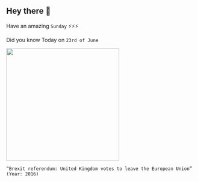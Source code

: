 ## Hey there 👋
Have an amazing `Sunday` ⚡⚡⚡

Did you know Today on `23rd of June`
 
 [<img src="https://i.kym-cdn.com/photos/images/facebook/001/139/584/084.jpg" width="300" />](https://en.wikipedia.org/wiki/2016_United_Kingdom_European_Union_membership_referendum) 
 ```
“Brexit referendum: United Kingdom votes to leave the European Union” (Year: 2016)
```
